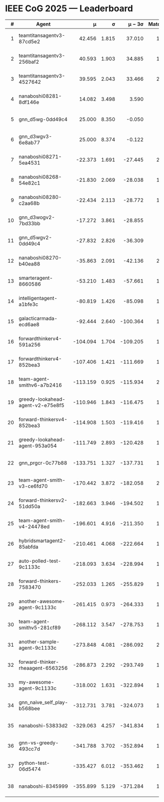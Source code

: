 # IEEE CoG 2025 — Leaderboard

| # | Agent | μ | σ | μ − 3σ | Matches | Updated |
|---:|---|---:|---:|---:|---:|---|
| 1 | teamtitansagentv3-87cd5e2 | 42.456 | 1.815 | 37.010 | 1900 | 2025-08-29 01:55 |
| 2 | teamtitansagentv3-256baf2 | 40.593 | 1.903 | 34.885 | 1980 | 2025-08-29 01:55 |
| 3 | teamtitansagentv3-4527642 | 39.595 | 2.043 | 33.466 | 2000 | 2025-08-29 01:55 |
| 4 | nanaboshi08281-8df146e | 14.082 | 3.498 | 3.590 | 50 | 2025-08-29 01:55 |
| 5 | gnn_d5wg-0dd49c4 | 25.000 | 8.350 | -0.050 | 40 | 2025-08-29 01:55 |
| 6 | gnn_d3wgv3-6e8ab77 | 25.000 | 8.374 | -0.122 | 98 | 2025-08-29 01:55 |
| 7 | nanaboshi08271-5ea4531 | -22.373 | 1.691 | -27.445 | 2280 | 2025-08-29 01:55 |
| 8 | nanaboshi08268-54e82c1 | -21.830 | 2.069 | -28.038 | 1720 | 2025-08-29 01:55 |
| 9 | nanaboshi08280-c2aa68b | -22.434 | 2.113 | -28.772 | 1780 | 2025-08-29 01:55 |
| 10 | gnn_d3wogv2-7bd33bb | -17.272 | 3.861 | -28.855 | 88 | 2025-08-29 01:55 |
| 11 | gnn_d5wgv2-0dd49c4 | -27.832 | 2.826 | -36.309 | 100 | 2025-08-29 01:55 |
| 12 | nanaboshi08270-b40ea88 | -35.863 | 2.091 | -42.136 | 2000 | 2025-08-29 01:55 |
| 13 | smarteragent-8660586 | -53.210 | 1.483 | -57.661 | 1610 | 2025-08-29 01:55 |
| 14 | intelligentagent-a1bfe3c | -80.819 | 1.426 | -85.098 | 1733 | 2025-08-29 01:55 |
| 15 | galacticarmada-ecd6ae8 | -92.444 | 2.640 | -100.364 | 1880 | 2025-08-29 01:55 |
| 16 | forwardthinkerv4-591a256 | -104.094 | 1.704 | -109.205 | 1699 | 2025-08-29 01:55 |
| 17 | forwardthinkerv4-852bea3 | -107.406 | 1.421 | -111.669 | 1604 | 2025-08-29 01:55 |
| 18 | team-agent-smithv6-a7b2416 | -113.159 | 0.925 | -115.934 | 2000 | 2025-08-29 01:55 |
| 19 | greedy-lookahead-agent-v2-e75e8f5 | -110.946 | 1.843 | -116.475 | 1950 | 2025-08-29 01:55 |
| 20 | forward-thinkersv4-852bea3 | -114.908 | 1.503 | -119.416 | 1559 | 2025-08-29 01:55 |
| 21 | greedy-lookahead-agent-953a054 | -111.749 | 2.893 | -120.428 | 1858 | 2025-08-29 01:55 |
| 22 | gnn_prgcr-0c77b88 | -133.751 | 1.327 | -137.731 | 1890 | 2025-08-29 01:55 |
| 23 | team-agent-smith-v3-ce6fd70 | -170.442 | 3.872 | -182.058 | 2318 | 2025-08-29 01:55 |
| 24 | forward-thinkersv2-51dd50a | -182.663 | 3.946 | -194.502 | 1850 | 2025-08-29 01:55 |
| 25 | team-agent-smith-v4-24478ed | -196.601 | 4.916 | -211.350 | 1918 | 2025-08-29 01:55 |
| 26 | hybridsmartagent2-85abfda | -210.461 | 4.068 | -222.664 | 1781 | 2025-08-29 01:55 |
| 27 | auto-polled-test-9c1133c | -218.093 | 3.634 | -228.994 | 1940 | 2025-08-29 01:55 |
| 28 | forward-thinkers-7583470 | -252.033 | 1.265 | -255.829 | 1840 | 2025-08-29 01:55 |
| 29 | another-awesome-agent-9c1133c | -261.415 | 0.973 | -264.333 | 1780 | 2025-08-29 01:55 |
| 30 | team-agent-smithv5-281cf89 | -268.112 | 3.547 | -278.753 | 1900 | 2025-08-29 01:55 |
| 31 | another-sample-agent-9c1133c | -273.848 | 4.081 | -286.092 | 2120 | 2025-08-29 01:55 |
| 32 | forward-thinker-rheaagent-6563256 | -286.873 | 2.292 | -293.749 | 1850 | 2025-08-29 01:55 |
| 33 | my-awesome-agent-9c1133c | -318.002 | 1.631 | -322.894 | 1880 | 2025-08-29 01:55 |
| 34 | gnn_naive_self_play-b568bee | -312.731 | 3.781 | -324.073 | 1620 | 2025-08-29 01:55 |
| 35 | nanaboshi-53833d2 | -329.063 | 4.257 | -341.834 | 1560 | 2025-08-29 01:55 |
| 36 | gnn-vs-greedy-493cc7d | -341.788 | 3.702 | -352.894 | 1420 | 2025-08-29 01:55 |
| 37 | python-test-06d5474 | -335.427 | 6.012 | -353.462 | 1850 | 2025-08-29 01:55 |
| 38 | nanaboshi-8345999 | -355.899 | 5.129 | -371.284 | 1560 | 2025-08-29 01:55 |
